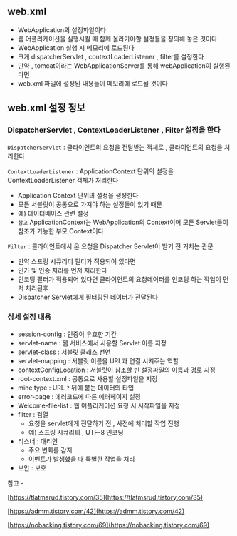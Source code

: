 ## web.xml

- WebApplication의 설정파일이다
- 웹 어플리케이션을 실행시킬 때 함께 올라가야할 설정들을 정의해 놓은 것이다
- WebApplication 실행 시 메모리에 로드된다
- 크게 dispatcherServlet , contextLoaderListener , filter를 설정한다
- 만약 , tomcat이라는 WebApplicationServer를 통해 webApplication이 실행된다면
- web.xml 파일에 설정된 내용들이 메모리에 로드될 것이다

## web.xml 설정 정보

### DispatcherServlet , ContextLoaderListener , Filter 설정을 한다

`DispatcherServlet` : 클라이언트의 요청을 전달받는 객체로 , 클라이언트의 요청을 처리한다

`ContextLoaderListener` : ApplicationContext 단위의 설정을 ContextLoaderListener 객체가 처리한다

- Application Context 단위의 설정을 생성한다
- 모든 서블릿이 공통으로 가져야 하는 설정들이 있기 때문
- 예) 데이터베이스 관련 설정
- `참고` ApplicationContext는 WebApplication의 Context이며 모든 Servlet들이 참조가 가능한 부모 Context이다

`Filter`  : 클라이언트에서 온 요청을 Dispatcher Servlet이 받기 전 거치는 관문

- 만약 스프링 시큐리티 필터가 적용되어 있다면
- 인가 및 인증 처리를 먼저 처리한다
- 인코딩 필터가 적용되어 있다면 클라이언트의 요청데이터를 인코딩 하는 작업이 먼저 처리된후
- Dispatcher Servlet에게 필터링된 데이터가 전달된다

### 상세 설정 내용

- session-config : 인증이 유효한 기간
- servlet-name : 웹 서비스에서 사용할 Servlet 이름 지정
- servlet-class : 서블릿 클래스 선언
- servlet-mapping : 서블릿 이름을 URL과 연결 시켜주는 역할
- contextConfigLocation : 서블릿이 참조할 빈 설정파일의 이름과 경로 지정
- root-context.xml : 공통으로 사용할 설정파일을 지정
- mine type : URL `?` 뒤에 붙는  데이터의 타입
- error-page : 에러코드에 따른 에러페이지 설정
- Welcome-file-list : 웹 어플리케이션 요청 시 시작파일을 지정
- filter : 검열
    - 요청을 servlet에게 전달하기 전 , 사전에 처리할 작업 진행
    - 예) 스프링 시큐리티 , UTF-8 인코딩
- 리스너 : 대리인
    - 주요 변화를 감지
    - 이벤트가 발생했을 때 특별한 작업을 처리
- 보안 : 보호

참고 - 

[https://tlatmsrud.tistory.com/35](https://tlatmsrud.tistory.com/35)

[https://admm.tistory.com/42](https://admm.tistory.com/42)

[https://nobacking.tistory.com/69](https://nobacking.tistory.com/69)